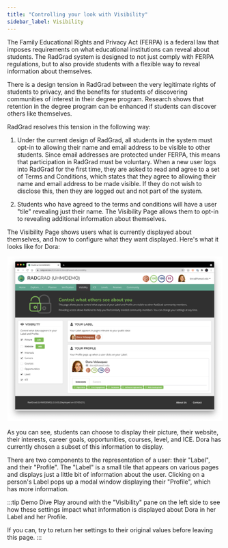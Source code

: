 ```yaml
---
title: "Controlling your look with Visibility"
sidebar_label: Visibility
---
```


The Family Educational Rights and Privacy Act (FERPA) is a federal law that imposes requirements on what educational institutions can reveal about students.  The RadGrad system is designed to not just comply with FERPA regulations, but to also provide students with a flexible way to reveal information about themselves.

There is a design tension in RadGrad between the very legitimate rights of students to privacy, and the benefits for students of discovering communities of interest in their degree program.  Research shows that retention in the degree program can be enhanced if students can discover others like themselves.

RadGrad resolves this tension in the following way:

1. Under the current design of RadGrad, all students in the system must opt-in to allowing their name and email address to be visible to other students. Since email addresses are protected under FERPA, this means that participation in RadGrad must be voluntary. When a new user logs into RadGrad for the first time, they are asked to read and agree to a set of Terms and Conditions, which states that they agree to allowing their name and email address to be made visible. If they do not wish to disclose this, then they are logged out and not part of the system.

2. Students who have agreed to the terms and conditions will have a user "tile" revealing just their name. The Visibility Page allows them to opt-in to revealing additional information about themselves.

The Visibility Page shows users what is currently displayed about themselves, and how to configure what they want displayed. Here's what it looks like for Dora:

![](/img/user-guide/demo/visibility.png)

As you can see, students can choose to display their picture, their website, their interests, career goals, opportunities, courses, level, and ICE.  Dora has currently chosen a subset of this information to display.

There are two components to the representation of a user: their "Label", and their "Profile". The "Label" is a small tile that appears on various pages and displays just a little bit of information about the user.  Clicking on a person's Label pops up a modal window displaying their "Profile", which has more information.

:::tip Demo Dive
Play around with the "Visibility" pane on the left side to see how these settings impact what information is displayed about Dora in her Label and her Profile.

If you can, try to return her settings to their original values before leaving this page.
:::





